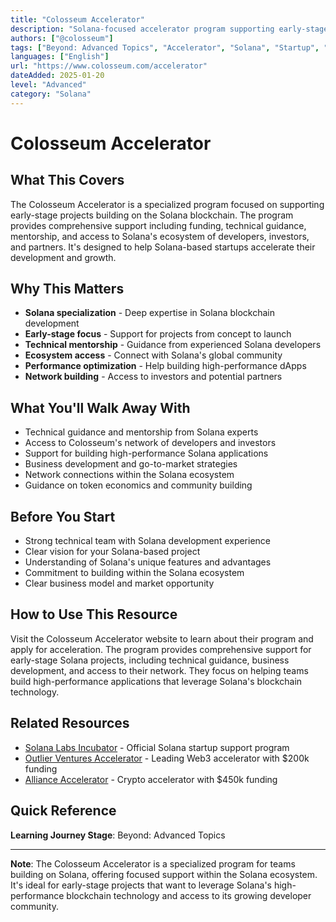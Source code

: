 ```yaml
---
title: "Colosseum Accelerator"
description: "Solana-focused accelerator program supporting early-stage projects building on the Solana blockchain"
authors: ["@colosseum"]
tags: ["Beyond: Advanced Topics", "Accelerator", "Solana", "Startup", "Funding"]
languages: ["English"]
url: "https://www.colosseum.com/accelerator"
dateAdded: 2025-01-20
level: "Advanced"
category: "Solana"
---
```


# Colosseum Accelerator

## What This Covers

The Colosseum Accelerator is a specialized program focused on supporting early-stage projects building on the Solana blockchain. The program provides comprehensive support including funding, technical guidance, mentorship, and access to Solana's ecosystem of developers, investors, and partners. It's designed to help Solana-based startups accelerate their development and growth.

## Why This Matters

- **Solana specialization** - Deep expertise in Solana blockchain development
- **Early-stage focus** - Support for projects from concept to launch
- **Technical mentorship** - Guidance from experienced Solana developers
- **Ecosystem access** - Connect with Solana's global community
- **Performance optimization** - Help building high-performance dApps
- **Network building** - Access to investors and potential partners

## What You'll Walk Away With

- Technical guidance and mentorship from Solana experts
- Access to Colosseum's network of developers and investors
- Support for building high-performance Solana applications
- Business development and go-to-market strategies
- Network connections within the Solana ecosystem
- Guidance on token economics and community building

## Before You Start

- Strong technical team with Solana development experience
- Clear vision for your Solana-based project
- Understanding of Solana's unique features and advantages
- Commitment to building within the Solana ecosystem
- Clear business model and market opportunity

## How to Use This Resource

Visit the Colosseum Accelerator website to learn about their program and apply for acceleration. The program provides comprehensive support for early-stage Solana projects, including technical guidance, business development, and access to their network. They focus on helping teams build high-performance applications that leverage Solana's blockchain technology.

## Related Resources

- [Solana Labs Incubator](https://incubator.solanalabs.com/) - Official Solana startup support program
- [Outlier Ventures Accelerator](https://outlierventures.io/) - Leading Web3 accelerator with $200k funding
- [Alliance Accelerator](https://alliance.xyz/) - Crypto accelerator with $450k funding

## Quick Reference

**Learning Journey Stage**: Beyond: Advanced Topics

---

**Note**: The Colosseum Accelerator is a specialized program for teams building on Solana, offering focused support within the Solana ecosystem. It's ideal for early-stage projects that want to leverage Solana's high-performance blockchain technology and access to its growing developer community.
